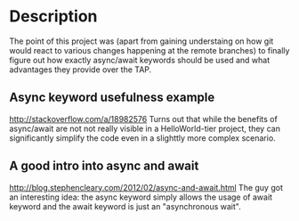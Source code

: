 # Description
The point of this project was (apart from gaining understaing on how git would react to various changes happening at the remote branches) to finally figure out how exactly async/await keywords should be used and what advantages they provide over the TAP.

## Async keyword usefulness example
http://stackoverflow.com/a/18982576
Turns out that while the benefits of async/await are not not really visible in a HelloWorld-tier project, they can significantly simplify the code even in a slighttly more complex scenario.

## A good intro into async and await
http://blog.stephencleary.com/2012/02/async-and-await.html
The guy got an interesting idea: the async keyword simply allows the usage of await keyword and the await keyword is just an "asynchronous wait".
